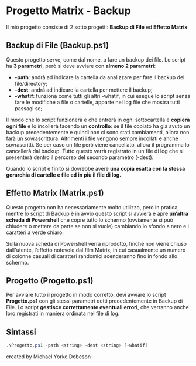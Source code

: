 # Progetto Matrix - Backup

  Il mio progetto consiste di 2 sotto progetti: **Backup di File** ed **Effetto Matrix**.

## Backup di File (Backup.ps1)
Questo progetto serve, come dal nome, a fare un backup dei file. Lo script ha **3 parametri**, però si deve avviare con **almeno 2 parametri**:
-  **-path**: andrà ad indicare la cartella da analizzare per fare il backup dei file/directory;
-  **-dest**: andrà ad indicare la cartella per mettere il backup;
-  **-whatif**: funziona come tutti gli altri -whatif, in cui esegue lo script senza fare le modifiche a file o cartelle, apparte nel log file che mostra tutti passagi se;
    
Il modo che lo script funzionerà e che entrerà in ogni sottocartella e **copierà ogni file** e lo incollerà facendo un **controllo**: se il file copiato ha già avuto un backup precedentemente e quindi non ci sono stati cambiamenti, allora non farà un sovrascrittura. Altrimenti i file vengono sempre incollati e anche sovrascritti. Se per caso un file però viene cancellato, allora il programma lo cancellerà dal backup. Tutto questo verrà registrato in un file di log che si presenterà dentro il percorso del secondo parametro (-dest).

Quando lo script è finito si dovrebbe avere **una copia esatta con la stessa gerarchia di cartelle e file ed in più il file di log.**

## Effetto Matrix (Matrix.ps1)

Questo progetto non ha necessariamente molto utilizzo, però in pratica, mentre lo script di Backup è in avvio questo script si avvierà e apre **un’altra scheda di Powershell** che copre tutto lo schermo (ovviamente si può chiudere o mettere da parte se non si vuole) cambiando lo sfondo a nero e i caratteri a verde chiaro.

Sulla nuova scheda di Powershell verrà riprodotto, finche non viene chiuso dall'utente, l’effetto notevole dal film Matrix, in cui casualmente un numero di colonne casuali di caratteri randomici scenderanno fino in fondo allo schermo. 

## Progetto (Progetto.ps1)
Per avviare tutto il progetto in modo corretto, devi avviare lo script **Progetto.ps1** con gli stessi parametri detti precedentemente in Backup di File.
Lo script **gestisce correttamente eventuali errori**, che verranno anche loro registrati in maniera ordinata nel file di log.

## Sintassi

```powershell
.\Progetto.ps1 -path <string> -dest <string> [-whatif]
```
created by Michael Yorke Dobeson
